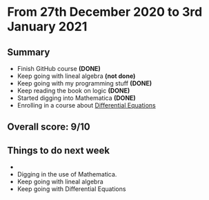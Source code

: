 # From 27th December 2020 to 3rd January 2021

## Summary

+ Finish GitHub course **(DONE)**
+ Keep going with lineal algebra **(not done)**
+ Keep going with my programming stuff **(DONE)**
+ Keep reading the book on logic **(DONE)**
+ Started digging into Mathematica **(DONE)**
+ Enrolling in a course about [Differential Equations](https://www.coursera.org/learn/differential-equations-engineers)

## Overall score: 9/10

## Things to do next week

+
+ Digging in the use of Mathematica.
+ Keep going with lineal algebra
+ Keep going with Differential Equations
